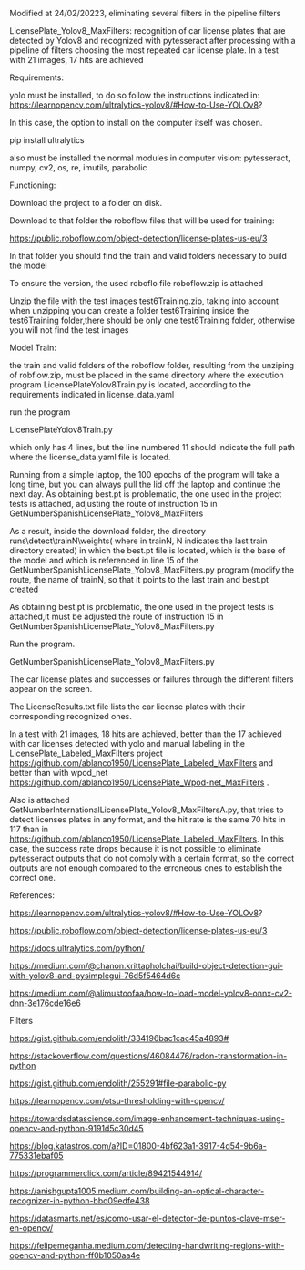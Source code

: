 Modified at 24/02/20223, eliminating several filters in the pipeline filters

LicensePlate_Yolov8_MaxFilters: recognition of car license plates that are detected by Yolov8 and recognized with pytesseract after processing with a pipeline of filters choosing the most repeated car license plate.
In a test with 21 images, 17 hits are achieved

Requirements:

yolo must be installed, to do so follow the instructions indicated in:
  https://learnopencv.com/ultralytics-yolov8/#How-to-Use-YOLOv8?

In this case, the option to install on the computer itself was chosen.

pip install ultralytics

also must be installed the normal modules in computer vision: pytesseract, numpy, cv2, os, re, imutils,  parabolic

Functioning:


Download the project to a folder on disk.

Download to that folder the roboflow files that will be used for training:

https://public.roboflow.com/object-detection/license-plates-us-eu/3

In that folder you should find the train and valid folders necessary to build the model

To ensure the version, the used roboflo file roboflow.zip is attached

Unzip the file with the test images test6Training.zip, taking into account when unzipping you can create a folder
test6Training inside the test6Training folder,there should be only one test6Training folder, otherwise you will not find the
test images

Model Train:

the train and valid folders of the roboflow folder, resulting from the unziping of robflow.zip, must be placed in the same directory where the execution program LicensePlateYolov8Train.py is located, according to the requirements indicated in license_data.yaml

run the program

LicensePlateYolov8Train.py

which only has 4 lines, but the line numbered 11 should indicate the full path where the license_data.yaml file is located.

Running from a simple laptop, the 100 epochs of the program will take a long time, but you can always pull the lid off the laptop and
continue the next day. As obtaining best.pt is problematic, the one used in the project tests is attached, adjusting the route of instruction 15 in GetNumberSpanishLicensePlate_Yolov8_MaxFilters

As a result, inside the download folder, the directory runs\detect\trainN\weights( where in trainN, N indicates
  the last train directory created) in which the best.pt file is located, which is the base of the model and
  which is referenced in line 15 of the GetNumberSpanishLicensePlate_Yolov8_MaxFilters.py program (modify the route, the name of trainN, so that it points to the last train and best.pt created

As obtaining best.pt is problematic, the one used in the project tests is attached,it must be  adjusted the route of instruction 15 in GetNumberSpanishLicensePlate_Yolov8_MaxFilters.py

Run the program.

GetNumberSpanishLicensePlate_Yolov8_MaxFilters.py

The car license plates and successes or failures through the different filters appear on the screen.

The LicenseResults.txt file lists the car license plates with their corresponding recognized ones.

In a test with 21 images, 18 hits are achieved, better than the 17 achieved with car licenses detected with yolo
 and manual labeling in the LicensePlate_Labeled_MaxFilters project https://github.com/ablanco1950/LicensePlate_Labeled_MaxFilters and
better than with wpod_net https://github.com/ablanco1950/LicensePlate_Wpod-net_MaxFilters .

Also is attached GetNumberInternationalLicensePlate_Yolov8_MaxFiltersA.py, that tries to detect licenses plates in any format, and the hit rate is the same 70 hits in 117 than  in https://github.com/ablanco1950/LicensePlate_Labeled_MaxFilters. In this case, the success rate drops because it is not possible to eliminate pytesseract outputs that do not comply with a certain format, so the correct outputs are not enough compared to the erroneous ones to establish the correct one.

References:

https://learnopencv.com/ultralytics-yolov8/#How-to-Use-YOLOv8?

https://public.roboflow.com/object-detection/license-plates-us-eu/3

https://docs.ultralytics.com/python/

https://medium.com/@chanon.krittapholchai/build-object-detection-gui-with-yolov8-and-pysimplegui-76d5f5464d6c

https://medium.com/@alimustoofaa/how-to-load-model-yolov8-onnx-cv2-dnn-3e176cde16e6

Filters

https://gist.github.com/endolith/334196bac1cac45a4893#

https://stackoverflow.com/questions/46084476/radon-transformation-in-python

https://gist.github.com/endolith/255291#file-parabolic-py

https://learnopencv.com/otsu-thresholding-with-opencv/ 

https://towardsdatascience.com/image-enhancement-techniques-using-opencv-and-python-9191d5c30d45

https://blog.katastros.com/a?ID=01800-4bf623a1-3917-4d54-9b6a-775331ebaf05

https://programmerclick.com/article/89421544914/

https://anishgupta1005.medium.com/building-an-optical-character-recognizer-in-python-bbd09edfe438

https://datasmarts.net/es/como-usar-el-detector-de-puntos-clave-mser-en-opencv/

https://felipemeganha.medium.com/detecting-handwriting-regions-with-opencv-and-python-ff0b1050aa4e
     
